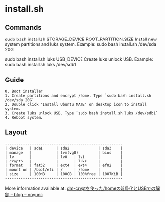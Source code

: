 # install.sh

## Commands

sudo bash install.sh STORAGE_DEVICE ROOT_PARTITION_SIZE
    Install new system partitions and luks system.
    Example: sudo bash install.sh /dev/sda 20G

sudo bash install.sh luks USB_DEVICE
    Create luks unlock USB.
    Example: sudo bash install.sh luks /dev/sdb1

## Guide

    0. Boot installer
    1. Create partitions and encrypt /home. Type `sudo bash install.sh /dev/sda 20G`
    2. Double click 'Install Ubuntu MATE' on desktop icon to install system.
    3. Create luks unlock USB. Type `sudo bash install.sh luks /dev/sdb1`
    4. Reboot system.

## Layout

    -----------------------------------------------------
    | device   | sda1      | sda2             | sda3    |
    | manage   |           | lvm(vg0)         | bios    |
    | lv       |           | lv0   | lv1      |         |
    | crypto   |           |       | luks     |         |
    | format   | fat32     | ext4  | ext4     | ef02    |
    | mount on | /boot/efi | /     | /home    |         |
    | size     | 100MB     | 100GB | 100%free | 1007KiB |
    -----------------------------------------------------

More information available at: [dm-cryptを使った/homeの暗号化とUSBでの解錠 – blog – noyuno](https://noyuno.github.io/blog/2017/04/09/crypto/)


